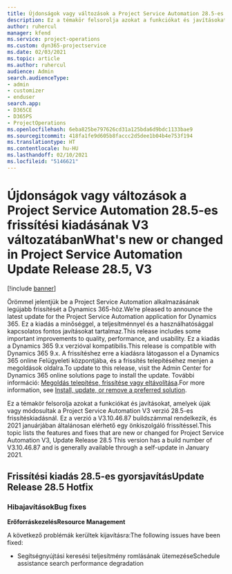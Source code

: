 ```yaml
---
title: Újdonságok vagy változások a Project Service Automation 28.5-es gyorsjavításának V3 változatában
description: Ez a témakör felsorolja azokat a funkciókat és javításokat, amelyek elérhetőek a Project Service Automation 28.5-es gyorsjavításának V3 változatában.
author: ruhercul
manager: kfend
ms.service: project-operations
ms.custom: dyn365-projectservice
ms.date: 02/03/2021
ms.topic: article
ms.author: ruhercul
audience: Admin
search.audienceType:
- admin
- customizer
- enduser
search.app:
- D365CE
- D365PS
- ProjectOperations
ms.openlocfilehash: 6eba825be797626cd31a125bda6d9bdc1133bae9
ms.sourcegitcommit: 418fa1fe9d605b8faccc2d5dee1b04b4e753f194
ms.translationtype: HT
ms.contentlocale: hu-HU
ms.lasthandoff: 02/10/2021
ms.locfileid: "5146621"
---
```

# <a name="whats-new-or-changed-in-project-service-automation-update-release-285-v3"></a><span data-ttu-id="c847c-103">Újdonságok vagy változások a Project Service Automation 28.5-es frissítési kiadásának V3 változatában</span><span class="sxs-lookup"><span data-stu-id="c847c-103">What's new or changed in Project Service Automation Update Release 28.5, V3</span></span>

[!include [banner](../includes/psa-now-project-operations.md)]

<span data-ttu-id="c847c-104">Örömmel jelentjük be a Project Service Automation alkalmazásának legújabb frissítését a Dynamics 365-höz.</span><span class="sxs-lookup"><span data-stu-id="c847c-104">We’re pleased to announce the latest update for the Project Service Automation application for Dynamics 365.</span></span> <span data-ttu-id="c847c-105">Ez a kiadás a minőséggel, a teljesítménnyel és a használhatósággal kapcsolatos fontos javításokat tartalmaz.</span><span class="sxs-lookup"><span data-stu-id="c847c-105">This release includes some important improvements to quality, performance, and usability.</span></span> <span data-ttu-id="c847c-106">Ez a kiadás a Dynamics 365 9.x verzióval kompatibilis.</span><span class="sxs-lookup"><span data-stu-id="c847c-106">This release is compatible with Dynamics 365 9.x.</span></span> <span data-ttu-id="c847c-107">A frissítéshez erre a kiadásra látogasson el a Dynamics 365 online Felügyeleti központjába, és a frissítés telepítéséhez menjen a megoldások oldalra.</span><span class="sxs-lookup"><span data-stu-id="c847c-107">To update to this release, visit the Admin Center for Dynamics 365 online solutions page to install the update.</span></span> <span data-ttu-id="c847c-108">További információ: [Megoldás telepítése, frissítése vagy eltávolítása](https://docs.microsoft.com/power-platform/admin/install-remove-preferred-solution).</span><span class="sxs-lookup"><span data-stu-id="c847c-108">For more information, see [Install, update, or remove a preferred solution](https://docs.microsoft.com/power-platform/admin/install-remove-preferred-solution).</span></span>

<span data-ttu-id="c847c-109">Ez a témakör felsorolja azokat a funkciókat és javításokat, amelyek újak vagy módosultak a Project Service Automation V3 verzió 28.5-es frissítéskiadásnál. Ez a verzió a V3.10.46.87 buildszámmal rendelkezik, és 2021 januárjában általánosan elérhető egy önkiszolgáló frissítéssel.</span><span class="sxs-lookup"><span data-stu-id="c847c-109">This topic lists the features and fixes that are new or changed for Project Service Automation V3, Update Release 28.5 This version has a build number of V3.10.46.87 and is generally available through a self-update in January 2021.</span></span>

## <a name="update-release-285-hotfix"></a><span data-ttu-id="c847c-110">Frissítési kiadás 28.5-es gyorsjavítás</span><span class="sxs-lookup"><span data-stu-id="c847c-110">Update Release 28.5 Hotfix</span></span>

### <a name="bug-fixes"></a><span data-ttu-id="c847c-111">Hibajavítások</span><span class="sxs-lookup"><span data-stu-id="c847c-111">Bug fixes</span></span>

<span data-ttu-id="c847c-112">**Erőforráskezelés**</span><span class="sxs-lookup"><span data-stu-id="c847c-112">**Resource Management**</span></span>

<span data-ttu-id="c847c-113">A következő problémák kerültek kijavításra:</span><span class="sxs-lookup"><span data-stu-id="c847c-113">The following issues have been fixed:</span></span>

- <span data-ttu-id="c847c-114">Segítségnyújtási keresési teljesítmény romlásának ütemezése</span><span class="sxs-lookup"><span data-stu-id="c847c-114">Schedule assistance search performance degradation</span></span>

